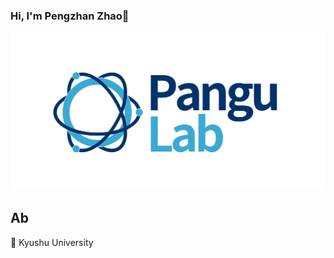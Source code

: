 ### Hi, I'm Pengzhan Zhao👋
![Image text](https://github.com/Z-928/Z-928/blob/main/1.png)
## Ab
:school: Kyushu University
<!--
**Z-928/Z-928** is a ✨ _special_ ✨ repository because its `README.md` (this file) appears on your GitHub profile.

Here are some ideas to get you started:

- 🔭 I’m currently working on ...
- 🌱 I’m currently learning ...
- 👯 I’m looking to collaborate on ...
- 🤔 I’m looking for help with ...
- 💬 Ask me about ...
- 📫 How to reach me: ...
- 😄 Pronouns: ...
- ⚡ Fun fact: ...
-->
